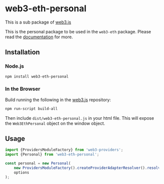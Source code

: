 # web3-eth-personal

This is a sub package of [web3.js][repo]

This is the personal package to be used in the `web3-eth` package.
Please read the [documentation][docs] for more.

## Installation

### Node.js

```bash
npm install web3-eth-personal
```

### In the Browser

Build running the following in the [web3.js][repo] repository:

```bash
npm run-script build-all
```

Then include `dist/web3-eth-personal.js` in your html file.
This will expose the `Web3EthPersonal` object on the window object.


## Usage

```js
import {ProvidersModuleFactory} from 'web3-providers';
import {Personal} from 'web3-eth-personal';

const personal = new Personal(
    new ProvidersModuleFactory().createProviderAdapterResolver().resolve('http://127.0.0.1:4546'),
    options
);
```


[docs]: http://web3js.readthedocs.io/en/1.0/
[repo]: https://github.com/ethereum/web3.js


